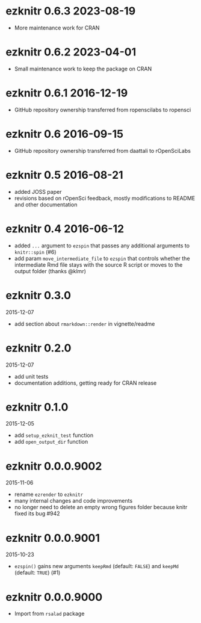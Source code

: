 # ezknitr 0.6.3 2023-08-19

- More maintenance work for CRAN

# ezknitr 0.6.2 2023-04-01

- Small maintenance work to keep the package on CRAN

# ezknitr 0.6.1 2016-12-19

- GitHub repository ownership transferred from ropenscilabs to ropensci

# ezknitr 0.6 2016-09-15

- GitHub repository ownership transferred from daattali to rOpenSciLabs

# ezknitr 0.5 2016-08-21

- added JOSS paper
- revisions based on rOpenSci feedback, mostly modifications to README and other documentation

# ezknitr 0.4 2016-06-12

- added `...` argument to `ezspin` that passes any additional arguments to `knitr::spin` (#6)
- add param `move_intermediate_file` to `ezspin` that controls whether the intermediate Rmd file stays with the source R script or moves to the output folder (thanks @klmr)  

# ezknitr 0.3.0

2015-12-07

- add section about `rmarkdown::render` in vignette/readme

# ezknitr 0.2.0

2015-12-07

- add unit tests
- documentation additions, getting ready for CRAN release

# ezknitr 0.1.0

2015-12-05

- add `setup_ezknit_test` function
- add `open_output_dir` function

# ezknitr 0.0.0.9002

2015-11-06

- rename `ezrender` to `ezknitr`
- many internal changes and code improvements
- no longer need to delete an empty wrong figures folder because knitr fixed its bug #942 

# ezknitr 0.0.0.9001

2015-10-23

- `ezspin()` gains new arguments `keepRmd` (default: `FALSE`) and `keepMd` (default: `TRUE`) (#1)

# ezknitr 0.0.0.9000

- Import from `rsalad` package
